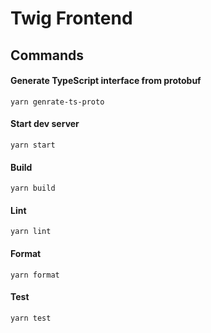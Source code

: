 # Twig Frontend

## Commands
#### Generate TypeScript interface from protobuf
```
yarn genrate-ts-proto
```

#### Start dev server
```
yarn start
```

#### Build
```
yarn build
```

#### Lint
```
yarn lint
```

#### Format
```
yarn format
```

#### Test
```
yarn test
```
